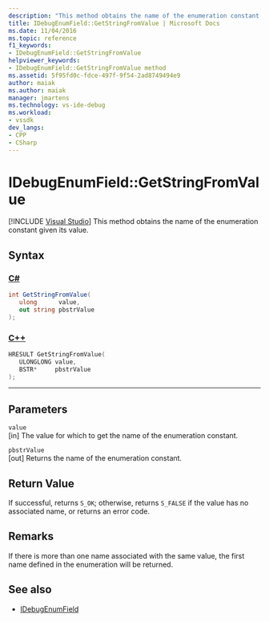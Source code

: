 ```yaml
---
description: "This method obtains the name of the enumeration constant given its value."
title: IDebugEnumField::GetStringFromValue | Microsoft Docs
ms.date: 11/04/2016
ms.topic: reference
f1_keywords:
- IDebugEnumField::GetStringFromValue
helpviewer_keywords:
- IDebugEnumField::GetStringFromValue method
ms.assetid: 5f95fd0c-fdce-497f-9f54-2ad8749494e9
author: maiak
ms.author: maiak
manager: jmartens
ms.technology: vs-ide-debug
ms.workload:
- vssdk
dev_langs:
- CPP
- CSharp
---
```

# IDebugEnumField::GetStringFromValue

 [!INCLUDE [Visual Studio](~/includes/applies-to-version/vs-windows-only.md)]
This method obtains the name of the enumeration constant given its value.

## Syntax

### [C#](#tab/csharp)
```csharp
int GetStringFromValue(
   ulong      value,
   out string pbstrValue
);
```
### [C++](#tab/cpp)
```cpp
HRESULT GetStringFromValue(
   ULONGLONG value,
   BSTR*     pbstrValue
);
```
---

## Parameters
`value`\
[in] The value for which to get the name of the enumeration constant.

`pbstrValue`\
[out] Returns the name of the enumeration constant.

## Return Value
 If successful, returns `S_OK`; otherwise, returns `S_FALSE` if the value has no associated name, or returns an error code.

## Remarks
 If there is more than one name associated with the same value, the first name defined in the enumeration will be returned.

## See also
- [IDebugEnumField](../../../extensibility/debugger/reference/idebugenumfield.md)
